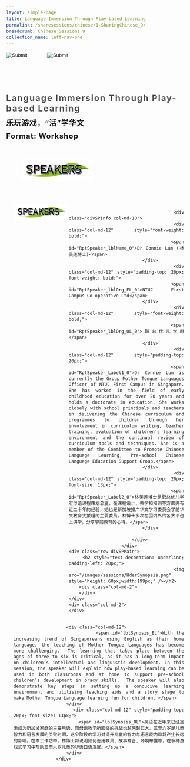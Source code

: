 ```yaml
---
layout: simple-page
title: Language Immersion Through Play-based Learning
permalink: /sharesessions/chinese/1-SharingChinese_9/
breadcrumb: Chinese Sessions 9
collection_name: left-nav-one
---
```




<input type="image" name="btnBack" id="btnBack" onclick="goBack()" src="/images/btnBack.png" style="height:70px;">
<input type="image" name="btnRegister" id="btnRegister" src="/images/btnClosed.png"
    style="height:70px;padding-left: 50px;" />

<link href="/misc/bootstrap.min.css" rel="stylesheet" />
<link href="/misc/Site.css" rel="stylesheet" />
<style>
    .divSPMain {
        padding: 20px;
        padding-top: 20px;
        text-align: justify;
        border-radius: 20px;
    }
    .divSPInfo {
        padding-top: 1px;
    }
</style>
<script>
        function goBack() {
          window.history.back();
        }
        </script>
        
<div id="PanelSess">
    <div class="col-md-12" style="padding-top: 40px;">
        <b>
            <span id="lblTitle_EL" style="font-weight: bold; font-size: 23px; letter-spacing: 2px; color: #525252">
                Language Immersion Through Play-based Learning</span></b>
    </div>
    <div class="col-md-12" style="padding-top: 10px;">
        <span id="lblTitle_OL" style="font-weight: bold; font-size: 20px; letter-spacing: 1px;">
        乐玩游戏，“活”学华文</span>
    </div>
    <div class="col-md-12" style="padding-top: 10px;">
        <span id="tblFormat" style="font-weight: bold; font-size: 20px; letter-spacing: 1px;"><b>Format:</b>
            Workshop</span>
    </div>
    <div class="row divSPMain">
        <h2 style="text-decoration: underline; padding-left: 20px;">
            <img src="/images/sessions/HDerSpeakers.png" style="height: 60px;width:199px;" /></h2>
        <div class="col-md-2">
        </div>
    </div>
<div class="row divSPMain">
                            <div class="col-md-2">
                                <img id="RptSpeaker_Img_0" src="/images/sessions/HDerSpeakers.png" style="float: left; width: 150px;" />
                            </div>

                            <div class="divSPInfo col-md-10">
                                <div class="col-md-12" style="font-weight: bold;">
                                    <span id="RptSpeaker_lblName_0">Dr Connie Lum (林美莲博士)</span>
                                </div>
                                <div class="col-md-12" style="padding-top: 20px; font-weight: bold;">
                                    <span id="RptSpeaker_lblOrg_EL_0">NTUC First Campus Co-operative Ltd</span>
                                </div>
                                <div class="col-md-12" style="font-weight: bold;">
                                    <span id="RptSpeaker_lblOrg_OL_0">职总优儿学府</span>
                                </div>
                                <div class="col-md-12" style="padding-top: 20px;">
                                    <span id="RptSpeaker_Label1_0">Dr Connie Lum is currently the Group Mother Tongue Languages Officer of NTUC First Campus in Singapore. She has worked in the field of early childhood education for over 20 years and holds a doctorate in education. She works closely with school principals and teachers in delivering the Chinese curriculum and programmes to children through her involvement in curriculum writing, teacher training, evaluation of children’s learning environment and the continual review of curriculum tools and techniques. She is a member of the Committee to Promote Chinese Language Learning, Pre-school Chinese Language Education Support Group.</span>
                                </div>
                                <div class="col-md-12" style="padding-top: 20px; font-size: 13px;">
                                    <span id="RptSpeaker_Label2_0">林美莲博士是职总优儿学府母语课程策划总监，在课程设计、教学和培训等方面拥有近二十年的经验，她也是新加坡推广华文学习委员会学前华文教育支援组的主要委员。林博士多次在国内外的各大平台上讲学，分享学前教育的心得。</span>
                                </div>

                            </div>
                        </div>
    <div class="row divSPMain">
        <h2 style="text-decoration: underline; padding-left: 20px;">
            <img src="/images/sessions/HderSynopsis.png" style="height: 60px;width:199px;" /></h2>
        <div class="col-md-2">
        </div>
    </div>
    <div class="col-md-2">
    </div>
<div class="divSPInfo col-md-10">

                        <div class="col-md-12">
                            <span id="lblSynosis_EL">With the increasing trend of Singaporeans using English as their home language, the teaching of Mother Tongue Languages has become more challenging.  The learning that takes place between the ages of three to six is critical, as it has a long-term impact on children’s intellectual and linguistic development. In this session, the speaker will explain how play-based learning can be used in both classrooms and at home to support pre-school children’s development in oracy skills.  The speaker will also demonstrate key steps in setting up a conducive learning environment and utilising teaching aids and a story stage to make Mother Tongue Language learning fun for children. </span>
                        </div>
                        <div class="col-md-12" style="padding-top: 20px; font-size: 13px;">
                            <span id="lblSynosis_OL">英语在近年来已经逐渐成为新加坡家庭的主要用语，而母语教学所面临的挑战也越来越巨大。三至六岁是儿童智力和语言发展的关键时期，这个阶段的学习对提升儿童的智力与语言能力都将产生长远的影响。在本工作坊中，林博士将说明如何善用教具、故事舞台、环境布置等，在多种游戏式学习中帮助三至六岁儿童的华语口语发展。</span>
                        </div>
                    </div>

</div>
